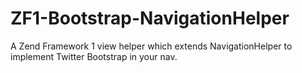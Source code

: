 ZF1-Bootstrap-NavigationHelper
==============================

A Zend Framework 1 view helper which extends NavigationHelper to implement Twitter Bootstrap in your nav.